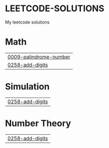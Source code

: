 # LEETCODE-SOLUTIONS
My leetcode solutions


# Math
|  |
| ------- |
| [0009-palindrome-number](https://github.com/Kaashish1111/LEETCODE-SOLUTIONS/tree/master/0009-palindrome-number) |
| [0258-add-digits](https://github.com/Kaashish1111/LEETCODE-SOLUTIONS/tree/master/0258-add-digits) |
# Simulation
|  |
| ------- |
| [0258-add-digits](https://github.com/Kaashish1111/LEETCODE-SOLUTIONS/tree/master/0258-add-digits) |
# Number Theory
|  |
| ------- |
| [0258-add-digits](https://github.com/Kaashish1111/LEETCODE-SOLUTIONS/tree/master/0258-add-digits) |
